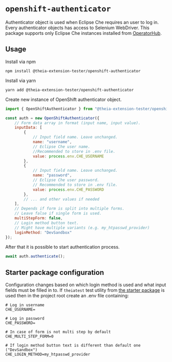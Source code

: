 # `openshift-authenticator`

Authenticator object is used when Eclipse Che requires an user to log in.
Every authenticator objects has access to Selenium WebDriver.
This package supports only Eclipse Che instances
installed from [OperatorHub](https://operatorhub.io/).

## Usage

Install via npm

`npm install @theia-extension-tester/openshift-authenticator`

Install via yarn

`yarn add @theia-extension-tester/openshift-authenticator`

Create new instance of OpenShift authenticator object.

``` js
import { OpenShiftAuthenticator } from "@theia-extension-tester/openshift-authenticator";

const auth = new OpenShiftAuthenticator({
    // Form data array in format (input name, input value).
    inputData: [
        {
            // Input field name. Leave unchanged.
            name: "username",
            // Eclipse Che user name.
            //Recommended to store in .env file.
            value: process.env.CHE_USERNAME
        },
        {
            // Input field name. Leave unchanged.
            name: "password",
            // Eclipse Che user password.
            // Recommended to store in .env file.
            value: process.env.CHE_PASSWORD
        },
        // ... and other values if needed
    ],
    // Depends if form is split into multiple forms.
    // Leave false if single form is used. 
    multiStepForm: false,
    // Login method button text.
    // Might have multiple variants (e.g. my_htpasswd_provider)
    loginMethod: "DevSandbox"
});
```

After that it is possible to start authentication process.

```ts
await auth.authenticate();
```

## Starter package configuration

Configuration changes based on which login method is used and what
input fields must be filled in to. If `theiatest` test utility from [the starter package](https://www.npmjs.com/package/theia-extension-tester) is used then in the project root create an .env file containing:

```env
# Log in username
CHE_USERNAME=

# Log in password
CHE_PASSWORD=

# In case of form is not multi step by default
CHE_MULTI_STEP_FORM=0

# If login method button text is different than default one ("DevSandbox")
CHE_LOGIN_METHOD=my_htpasswd_provider
```
